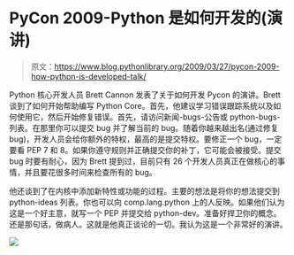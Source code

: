 # PyCon 2009-Python 是如何开发的(演讲)

> 原文：<https://www.blog.pythonlibrary.org/2009/03/27/pycon-2009-how-python-is-developed-talk/>

Python 核心开发人员 Brett Cannon 发表了关于如何开发 Pycon 的演讲。Brett 谈到了如何开始帮助编写 Python Core。首先，他建议学习错误跟踪系统以及如何使用它，然后开始修复错误。首先，请访问新闻-bugs-公告或 python-bugs-列表。在那里你可以提交 bug 并了解当前的 bug。随着你越来越出名(通过修复 bug)，开发人员会给你额外的特权，最高的是提交特权。要修正一个 bug，一定要看 PEP 7 和 8。如果你遵守规则并正确提交你的补丁，它可能会被接受。提交 bug 时要有耐心，因为 Brett 提到过，目前只有 26 个开发人员真正在做核心的事情，并且要花很多时间来检查所有的 bug。

他还谈到了在内核中添加新特性或功能的过程。主要的想法是将你的想法提交到 python-ideas 列表。你也可以向 comp.lang.python 上的人反映。如果他们认为这是一个好主意，就写一个 PEP 并提交给 python-dev。准备好捍卫你的概念。还是那句话，做病人。这就是他真正谈论的一切。我认为这是一个非常好的演讲。

![](img/bad97ddf3a0e94172b34d755740559a9.png)